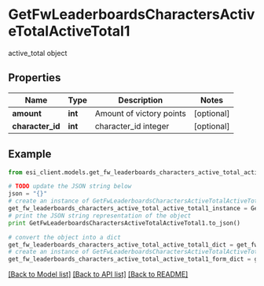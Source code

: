 # GetFwLeaderboardsCharactersActiveTotalActiveTotal1

active_total object

## Properties

Name | Type | Description | Notes
------------ | ------------- | ------------- | -------------
**amount** | **int** | Amount of victory points | [optional] 
**character_id** | **int** | character_id integer | [optional] 

## Example

```python
from esi_client.models.get_fw_leaderboards_characters_active_total_active_total1 import GetFwLeaderboardsCharactersActiveTotalActiveTotal1

# TODO update the JSON string below
json = "{}"
# create an instance of GetFwLeaderboardsCharactersActiveTotalActiveTotal1 from a JSON string
get_fw_leaderboards_characters_active_total_active_total1_instance = GetFwLeaderboardsCharactersActiveTotalActiveTotal1.from_json(json)
# print the JSON string representation of the object
print GetFwLeaderboardsCharactersActiveTotalActiveTotal1.to_json()

# convert the object into a dict
get_fw_leaderboards_characters_active_total_active_total1_dict = get_fw_leaderboards_characters_active_total_active_total1_instance.to_dict()
# create an instance of GetFwLeaderboardsCharactersActiveTotalActiveTotal1 from a dict
get_fw_leaderboards_characters_active_total_active_total1_form_dict = get_fw_leaderboards_characters_active_total_active_total1.from_dict(get_fw_leaderboards_characters_active_total_active_total1_dict)
```
[[Back to Model list]](../README.md#documentation-for-models) [[Back to API list]](../README.md#documentation-for-api-endpoints) [[Back to README]](../README.md)


